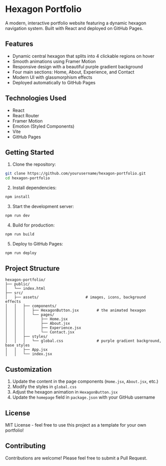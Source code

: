# Hexagon Portfolio

A modern, interactive portfolio website featuring a dynamic hexagon navigation system. Built with React and deployed on GitHub Pages.

## Features

- Dynamic central hexagon that splits into 4 clickable regions on hover
- Smooth animations using Framer Motion
- Responsive design with a beautiful purple gradient background
- Four main sections: Home, About, Experience, and Contact
- Modern UI with glassmorphism effects
- Deployed automatically to GitHub Pages

## Technologies Used

- React
- React Router
- Framer Motion
- Emotion (Styled Components)
- Vite
- GitHub Pages

## Getting Started

1. Clone the repository:
```bash
git clone https://github.com/yourusername/hexagon-portfolio.git
cd hexagon-portfolio
```

2. Install dependencies:
```bash
npm install
```

3. Start the development server:
```bash
npm run dev
```

4. Build for production:
```bash
npm run build
```

5. Deploy to GitHub Pages:
```bash
npm run deploy
```

## Project Structure

```
hexagon-portfolio/
├── public/
│   └── index.html
├── src/
│   ├── assets/                     # images, icons, background effects
│   │   ├── components/
│   │   │   ├── HexagonButton.jsx        # the animated hexagon
│   │   │   └── pages/
│   │   │       ├── Home.jsx
│   │   │       ├── About.jsx
│   │   │       ├── Experience.jsx
│   │   │       └── Contact.jsx
│   │   ├── styles/
│   │   │   └── global.css               # purple gradient background, base styles
│   │   ├── App.jsx
│   │   └── index.jsx
```

## Customization

1. Update the content in the page components (`Home.jsx`, `About.jsx`, etc.)
2. Modify the styles in `global.css`
3. Adjust the hexagon animation in `HexagonButton.jsx`
4. Update the `homepage` field in `package.json` with your GitHub username

## License

MIT License - feel free to use this project as a template for your own portfolio!

## Contributing

Contributions are welcome! Please feel free to submit a Pull Request. 